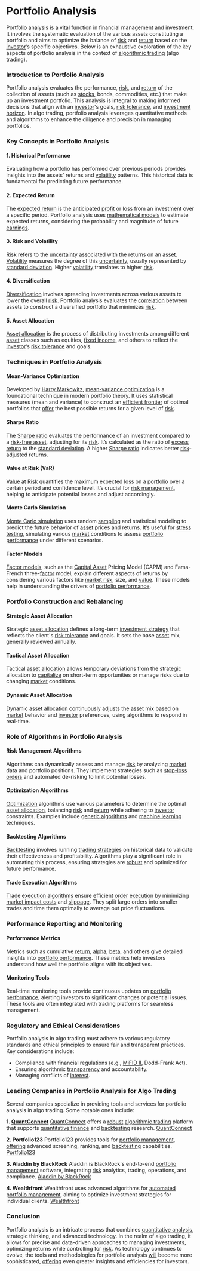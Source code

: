 # Portfolio Analysis

Portfolio analysis is a vital function in financial management and investment. It involves the systematic evaluation of the various assets constituting a portfolio and aims to optimize the balance of [risk](../r/risk.md) and [return](../r/return.md) based on the [investor](../i/investor.md)’s specific objectives. Below is an exhaustive exploration of the key aspects of portfolio analysis in the context of [algorithmic trading](../a/algorithmic_trading.md) (algo trading).

### Introduction to Portfolio Analysis

Portfolio analysis evaluates the performance, [risk](../r/risk.md), and [return](../r/return.md) of the collection of assets (such as [stocks](../s/stock.md), bonds, commodities, etc.) that make up an investment portfolio. This analysis is integral to making informed decisions that align with an [investor](../i/investor.md)'s goals, [risk tolerance](../r/risk_tolerance.md), and [investment horizon](../i/investment_horizon.md). In algo trading, portfolio analysis leverages quantitative methods and algorithms to enhance the diligence and precision in managing portfolios.

### Key Concepts in Portfolio Analysis

#### 1. Historical Performance
Evaluating how a portfolio has performed over previous periods provides insights into the assets' returns and [volatility](../v/volatility.md) patterns. This historical data is fundamental for predicting future performance.

#### 2. Expected Return
The [expected return](../e/expected_return.md) is the anticipated [profit](../p/profit.md) or loss from an investment over a specific period. Portfolio analysis uses [mathematical models](../m/mathematical_models_in_trading.md) to estimate expected returns, considering the probability and magnitude of future [earnings](../e/earnings.md).

#### 3. Risk and Volatility
[Risk](../r/risk.md) refers to the [uncertainty](../u/uncertainty_in_trading.md) associated with the returns on an [asset](../a/asset.md). [Volatility](../v/volatility.md) measures the degree of this [uncertainty](../u/uncertainty_in_trading.md), usually represented by [standard deviation](../s/standard_deviation.md). Higher [volatility](../v/volatility.md) translates to higher [risk](../r/risk.md).

#### 4. Diversification
[Diversification](../d/diversification.md) involves spreading investments across various assets to lower the overall [risk](../r/risk.md). Portfolio analysis evaluates the [correlation](../c/correlation.md) between assets to construct a diversified portfolio that minimizes [risk](../r/risk.md).

#### 5. Asset Allocation
[Asset allocation](../a/asset_allocation.md) is the process of distributing investments among different [asset](../a/asset.md) classes such as equities, [fixed income](../f/fixed_income.md), and others to reflect the [investor](../i/investor.md)’s [risk tolerance](../r/risk_tolerance.md) and goals.

### Techniques in Portfolio Analysis

#### Mean-Variance Optimization
Developed by [Harry Markowitz](../h/harry_markowitz.md), [mean-variance optimization](../m/mean-variance_optimization.md) is a foundational technique in modern portfolio theory. It uses statistical measures (mean and variance) to construct an [efficient frontier](../e/efficient_frontier.md) of optimal portfolios that [offer](../o/offer.md) the best possible returns for a given level of [risk](../r/risk.md).

#### Sharpe Ratio
The [Sharpe ratio](../s/sharpe_ratio.md) evaluates the performance of an investment compared to a [risk-free asset](../r/risk-free_asset.md), adjusting for its [risk](../r/risk.md). It’s calculated as the ratio of [excess return](../e/excess_return.md) to the [standard deviation](../s/standard_deviation.md). A higher [Sharpe ratio](../s/sharpe_ratio.md) indicates better [risk](../r/risk.md)-adjusted returns.

#### Value at Risk (VaR)
[Value](../v/value.md) at [Risk](../r/risk.md) quantifies the maximum expected loss on a portfolio over a certain period and confidence level. It’s crucial for [risk management](../r/risk_management.md), helping to anticipate potential losses and adjust accordingly.

#### Monte Carlo Simulation
[Monte Carlo simulation](../m/monte_carlo_simulation.md) uses random [sampling](../s/sampling.md) and statistical modeling to predict the future behavior of [asset](../a/asset.md) prices and returns. It’s useful for [stress testing](../s/stress_testing_in_trading.md), simulating various [market](../m/market.md) conditions to assess [portfolio performance](../p/portfolio_performance.md) under different scenarios.

#### Factor Models
[Factor models](../f/factor_models.md), such as the [Capital Asset](../c/capital_asset.md) Pricing Model (CAPM) and Fama-French three-[factor](../f/factor.md) model, explain different aspects of returns by considering various factors like [market risk](../m/market_risk.md), size, and [value](../v/value.md). These models help in understanding the drivers of [portfolio performance](../p/portfolio_performance.md).

### Portfolio Construction and Rebalancing

#### Strategic Asset Allocation
Strategic [asset allocation](../a/asset_allocation.md) defines a long-term [investment strategy](../i/investment_strategy.md) that reflects the client's [risk tolerance](../r/risk_tolerance.md) and goals. It sets the base [asset](../a/asset.md) mix, generally reviewed annually.

#### Tactical Asset Allocation
Tactical [asset allocation](../a/asset_allocation.md) allows temporary deviations from the strategic allocation to [capitalize](../c/capitalize.md) on short-term opportunities or manage risks due to changing [market](../m/market.md) conditions.

#### Dynamic Asset Allocation
Dynamic [asset allocation](../a/asset_allocation.md) continuously adjusts the [asset](../a/asset.md) mix based on [market](../m/market.md) behavior and [investor](../i/investor.md) preferences, using algorithms to respond in real-time.

### Role of Algorithms in Portfolio Analysis

#### Risk Management Algorithms
Algorithms can dynamically assess and manage [risk](../r/risk.md) by analyzing [market](../m/market.md) data and portfolio positions. They implement strategies such as [stop-loss orders](../s/stop-loss_orders.md) and automated de-risking to limit potential losses.

#### Optimization Algorithms
[Optimization](../o/optimization.md) algorithms use various parameters to determine the optimal [asset allocation](../a/asset_allocation.md), balancing [risk](../r/risk.md) and [return](../r/return.md) while adhering to [investor](../i/investor.md) constraints. Examples include [genetic algorithms](../g/genetic_algorithms_in_trading.md) and [machine learning](../m/machine_learning.md) techniques.

#### Backtesting Algorithms
[Backtesting](../b/backtesting.md) involves running [trading strategies](../t/trading_strategies.md) on historical data to validate their effectiveness and profitability. Algorithms play a significant role in automating this process, ensuring strategies are [robust](../r/robust.md) and optimized for future performance.

#### Trade Execution Algorithms
[Trade](../t/trade.md) [execution algorithms](../e/execution_algorithms.md) ensure efficient [order](../o/order.md) [execution](../e/execution.md) by minimizing [market impact costs](../m/market_impact_costs.md) and [slippage](../s/slippage.md). They split large orders into smaller trades and time them optimally to average out price fluctuations.

### Performance Reporting and Monitoring

#### Performance Metrics
Metrics such as cumulative [return](../r/return.md), [alpha](../a/alpha.md), [beta](../b/beta.md), and others give detailed insights into [portfolio performance](../p/portfolio_performance.md). These metrics help investors understand how well the portfolio aligns with its objectives.

#### Monitoring Tools
Real-time monitoring tools provide continuous updates on [portfolio performance](../p/portfolio_performance.md), alerting investors to significant changes or potential issues. These tools are often integrated with trading platforms for seamless management.

### Regulatory and Ethical Considerations

Portfolio analysis in algo trading must adhere to various regulatory standards and ethical principles to ensure fair and transparent practices. Key considerations include:
- Compliance with financial regulations (e.g., [MiFID II](../m/mifid_ii.md), Dodd-Frank Act).
- Ensuring algorithmic [transparency](../t/transparency.md) and accountability.
- Managing conflicts of [interest](../i/interest.md).

### Leading Companies in Portfolio Analysis for Algo Trading

Several companies specialize in providing tools and services for portfolio analysis in algo trading. Some notable ones include:

**1. [QuantConnect](../q/quantconnect.md)**
[QuantConnect](../q/quantconnect.md) offers a [robust](../r/robust.md) [algorithmic trading](../a/algorithmic_trading.md) platform that supports [quantitative finance](../q/quantitative_finance.md) and [backtesting](../b/backtesting.md) research.
[QuantConnect](https://www.quantconnect.com/)

**2. Portfolio123**
Portfolio123 provides tools for [portfolio management](../p/portfolio_management.md), [offering](../o/offering.md) advanced screening, ranking, and [backtesting](../b/backtesting.md) capabilities.
[Portfolio123](https://www.portfolio123.com/)

**3. Aladdin by BlackRock**
Aladdin is BlackRock's end-to-end [portfolio management](../p/portfolio_management.md) software, integrating [risk](../r/risk.md) analytics, trading, operations, and compliance.
[Aladdin by BlackRock](https://www.blackrock.com/aladdin)

**4. Wealthfront**
Wealthfront uses advanced algorithms for [automated portfolio management](../a/automated_portfolio_management.md), aiming to optimize investment strategies for individual clients.
[Wealthfront](https://www.wealthfront.com/)

### Conclusion

Portfolio analysis is an intricate process that combines [quantitative analysis](../q/quantitative_analysis.md), strategic thinking, and advanced technology. In the realm of algo trading, it allows for precise and data-driven approaches to managing investments, optimizing returns while controlling for [risk](../r/risk.md). As technology continues to evolve, the tools and methodologies for portfolio analysis [will](../w/will.md) become more sophisticated, [offering](../o/offering.md) even greater insights and efficiencies for investors.
